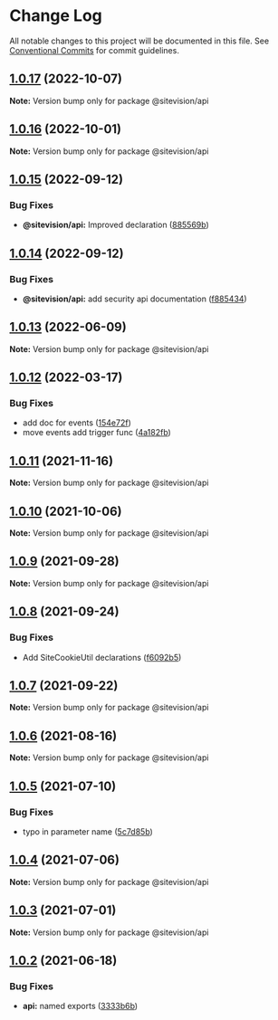 # Change Log

All notable changes to this project will be documented in this file.
See [Conventional Commits](https://conventionalcommits.org) for commit guidelines.

## [1.0.17](https://github.com/sitevision/sitevision-apps/compare/@sitevision/api@1.0.16...@sitevision/api@1.0.17) (2022-10-07)

**Note:** Version bump only for package @sitevision/api

## [1.0.16](https://github.com/sitevision/sitevision-apps/compare/@sitevision/api@1.0.15...@sitevision/api@1.0.16) (2022-10-01)

**Note:** Version bump only for package @sitevision/api

## [1.0.15](https://github.com/sitevision/sitevision-apps/compare/@sitevision/api@1.0.14...@sitevision/api@1.0.15) (2022-09-12)

### Bug Fixes

- **@sitevision/api:** Improved declaration ([885569b](https://github.com/sitevision/sitevision-apps/commit/885569b9824824d6877ae9d478a80e521ba59fc0))

## [1.0.14](https://github.com/sitevision/sitevision-apps/compare/@sitevision/api@1.0.13...@sitevision/api@1.0.14) (2022-09-12)

### Bug Fixes

- **@sitevision/api:** add security api documentation ([f885434](https://github.com/sitevision/sitevision-apps/commit/f885434b1c42d0387037e459958e0e3988be3071))

## [1.0.13](https://github.com/sitevision/sitevision-apps/compare/@sitevision/api@1.0.12...@sitevision/api@1.0.13) (2022-06-09)

**Note:** Version bump only for package @sitevision/api

## [1.0.12](https://github.com/sitevision/sitevision-apps/compare/@sitevision/api@1.0.11...@sitevision/api@1.0.12) (2022-03-17)

### Bug Fixes

- add doc for events ([154e72f](https://github.com/sitevision/sitevision-apps/commit/154e72f21a2cd218e1fed706d24bf508ff2a248e))
- move events add trigger func ([4a182fb](https://github.com/sitevision/sitevision-apps/commit/4a182fbf2a1bd1f79614e2f5e89ca01d1d54f3d2))

## [1.0.11](https://github.com/sitevision/sitevision-apps/compare/@sitevision/api@1.0.10...@sitevision/api@1.0.11) (2021-11-16)

**Note:** Version bump only for package @sitevision/api

## [1.0.10](https://github.com/sitevision/sitevision-apps/compare/@sitevision/api@1.0.9...@sitevision/api@1.0.10) (2021-10-06)

**Note:** Version bump only for package @sitevision/api

## [1.0.9](https://github.com/sitevision/sitevision-apps/compare/@sitevision/api@1.0.8...@sitevision/api@1.0.9) (2021-09-28)

**Note:** Version bump only for package @sitevision/api

## [1.0.8](https://github.com/sitevision/sitevision-apps/compare/@sitevision/api@1.0.7...@sitevision/api@1.0.8) (2021-09-24)

### Bug Fixes

- Add SiteCookieUtil declarations ([f6092b5](https://github.com/sitevision/sitevision-apps/commit/f6092b52bf9827a1933b913db3a86d02b5dd4850))

## [1.0.7](https://github.com/sitevision/sitevision-apps/compare/@sitevision/api@1.0.6...@sitevision/api@1.0.7) (2021-09-22)

**Note:** Version bump only for package @sitevision/api

## [1.0.6](https://github.com/sitevision/sitevision-apps/compare/@sitevision/api@1.0.5...@sitevision/api@1.0.6) (2021-08-16)

**Note:** Version bump only for package @sitevision/api

## [1.0.5](https://github.com/sitevision/sitevision-apps/compare/@sitevision/api@1.0.4...@sitevision/api@1.0.5) (2021-07-10)

### Bug Fixes

- typo in parameter name ([5c7d85b](https://github.com/sitevision/sitevision-apps/commit/5c7d85bee8fe6bf1e978f5cdacdc930bf2a188fd))

## [1.0.4](https://github.com/sitevision/sitevision-apps/compare/@sitevision/api@1.0.3...@sitevision/api@1.0.4) (2021-07-06)

**Note:** Version bump only for package @sitevision/api

## [1.0.3](https://github.com/sitevision/sitevision-apps/compare/@sitevision/api@1.0.2...@sitevision/api@1.0.3) (2021-07-01)

**Note:** Version bump only for package @sitevision/api

## [1.0.2](https://github.com/sitevision/sitevision-apps/compare/@sitevision/api@1.0.1...@sitevision/api@1.0.2) (2021-06-18)

### Bug Fixes

- **api:** named exports ([3333b6b](https://github.com/sitevision/sitevision-apps/commit/3333b6b5e9dbe17cc93f6fb89445c94280c1e418))
